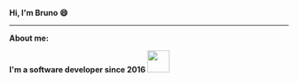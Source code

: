 <strong>Hi, I'm Bruno<strong> 😄

<hr />

About me:

I'm a software developer since 2016
<img src="https://cdn.jsdelivr.net/gh/devicons/devicon/icons/css3/css3-original.svg" width="40" height="40" />
<!--
**brunosuza/brunosuza** is a ✨ _special_ ✨ repository because its `README.md` (this file) appears on your GitHub profile.

Here are some ideas to get you started:

- 🔭 I’m currently working at Philips Clinical Informatics
- 🌱 I’m currently learning ...
- 👯 I’m looking to collaborate on ...
- 🤔 I’m looking for help with ...
- 💬 Ask me about ...
- 📫 How to reach me: ...
- 😄 Pronouns: ...
- ⚡ Fun fact: ...
-->
